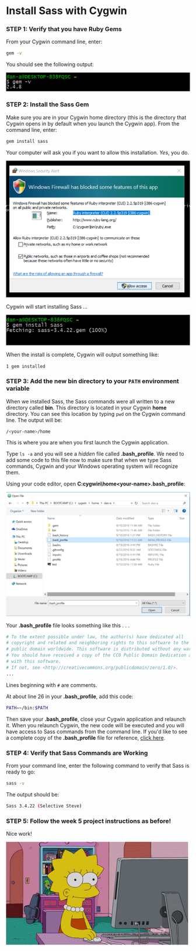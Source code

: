 # Install Sass with Cygwin

### STEP 1: Verify that you have Ruby Gems

From your Cygwin command line, enter:

```bash
gem -v
```

You should see the following output:

![verify-gem-install](img/cygwin-gem-verify-install.png)

### STEP 2: Install the Sass Gem

Make sure you are in your Cygwin home directory (this is the directory that Cygwin opens in by default when you launch the Cygwin app). From the command line, enter:

```bash
gem install sass
```
Your computer will ask you if you want to allow this installation. _Yes_, you do.

![Cygwin-allow-sass](img/cygwin-6-allow-sass.png)

Cygwin will start installing Sass ...

![cygwin-installing-sass](img/cygwin-6-gem-install-sass.png)

When the install is complete, Cygwin will output something like:

`1 gem installed`

### STEP 3: Add the new **bin** directory to your `PATH` environment variable

When we installed Sass, the Sass commands were all written to a new directory called **bin**. This directory is located in your Cygwin **home** directory. You can see this location by typing `pwd` on the Cygwin command line. The output will be:  

```bash
/<your-name>/home
```
 This is where you are when you first launch the Cygwin application.

 Type `ls -a` and you will see a _hidden_ file called **.bash_profile**. We need to add some code to this file now to make sure that when we type Sass commands, Cygwin and your Windows operating system will recognize them.

 Using your code editor, open **C:cygwin\home\<your-name>\.bash_profile**:

 ![cygwin-open-bashprofile](img/cygwin-open-bashprofile.png)

 Your **.bash_profile** file looks something like this . . .

 ```bash
 # To the extent possible under law, the author(s) have dedicated all
 # copyright and related and neighboring rights to this software to the
 # public domain worldwide. This software is distributed without any warranty.
 # You should have received a copy of the CC0 Public Domain Dedication along
 # with this software.
 # If not, see <http://creativecommons.org/publicdomain/zero/1.0/>.
 ...
 ```
Lines beginning with `#` are comments.

At about line 26 in your **.bash_profile**, add this code:

```bash
PATH=~/bin:$PATH
```

Then save your **.bash_profile**, close your Cygwin application and relaunch it. When you relaunch Cygwin, the new code will be executed and you will have access to Sass commands from the command line. If you'd like to see a complete copy of the **.bash_profile** file for reference, [click here](.bash_profile).

### STEP 4: Verify that Sass Commands are Working

From your command line, enter the following command to verify that Sass is ready to go:

```bash
sass -v
```
The output should be:

```bash
Sass 3.4.22 (Selective Steve)
```
### STEP 5: Follow the week 5 project instructions as before!

Nice work!

![lisa-at-computer](img/lisa.gif)
